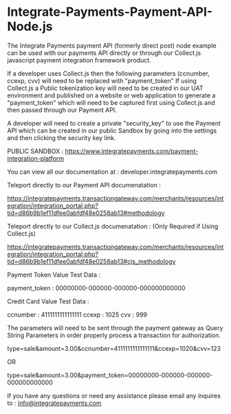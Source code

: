 # Integrate-Payments-Payment-API-Node.js

The Integrate Payments payment API (formerly direct post) node example can be used with our payments API directly or through our Collect.js javascript payment integration framework product.

If a developer uses Collect.js then the following parameters (ccnumber, ccexp, cvv) will need to be replaced with "payment_token"
If using Collect.js a Public tokenization key will need to be created in our UAT environment and published on a website or web application to generate a "payment_token" which will need to be captured first using Collect.js and then passed through our Payment API.

A developer will need to create a private "security_key" to use the Payment API which can be created in our public Sandbox by going into the settings and then clicking the security key link.

PUBLIC SANDBOX : https://www.integratepayments.com/payment-integration-platform

You can view all our documentation at : developer.integratepayments.com 

Teleport directly to our Payment API documenatation : 

https://integratepayments.transactiongateway.com/merchants/resources/integration/integration_portal.php?tid=d86b9b1ef11dfee0abfdf48e0258ab13#methodology

Teleport directly to our Collect.js documenatation : (Only Required if Using Collect.js)

https://integratepayments.transactiongateway.com/merchants/resources/integration/integration_portal.php?tid=d86b9b1ef11dfee0abfdf48e0258ab13#cjs_methodology

Payment Token Value	Test Data :

payment_token : 00000000-000000-000000-000000000000	

Credit Card Value Test Data :

ccnumber : 4111111111111111 
ccexp : 1025 
cvv : 999

The parameters will need to be sent through the payment gateway as Query String Parameters in order properly process a transaction for authorization.

type=sale&amount=3.00&ccnumber=4111111111111111&ccexp=1020&cvv=123

OR

type=sale&amount=3.00&payment_token=00000000-000000-000000-000000000000

If you have any questions or need any assistance please email any inquires to : info@integratepayments.com 
